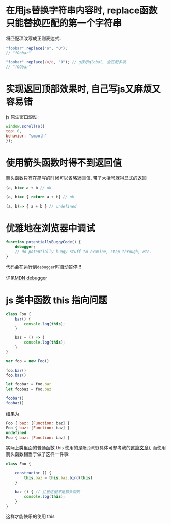 # 在用js替换字符串内容时, replace函数只能替换匹配的第一个字符串

将匹配项改写成正则表达式:

```js
"foobar".replace("o", "O");
// "fOobar"

"foobar".replace(/o/g, "O"); // g表示global, 会匹配多项
// "fOObar"
```

# 实现返回顶部效果时, 自己写js又麻烦又容易错

js 原生窗口滚动:

```js
window.scrollTo({
top: 0,
behavior: "smooth"
});
```

# 使用箭头函数时得不到返回值

箭头函数只有在简写的时候可以省略返回值, 带了大括号就得显式的返回

```js
(a, b)=> a + b // ok

(a, b)=> { return a + b} // ok

(a, b)=> { a + b } // undefined
```

# 优雅地在浏览器中调试

```js
function potentiallyBuggyCode() {
    debugger;
    // do potentially buggy stuff to examine, step through, etc.
}
```

代码会在运行到`debugger`时自动暂停!!!

详见[MDN debugger](https://developer.mozilla.org/zh-CN/docs/Web/JavaScript/Reference/Statements/debugger)

# js 类中函数 this 指向问题

```js
class Foo {
    bar() {
        console.log(this);
    }

    baz = () => {
        console.log(this);
    }
}

var foo = new Foo()

foo.bar()
foo.baz()

let foobar = foo.bar
let foobaz = foo.baz

foobar()
foobaz()
```

结果为

```js
Foo { baz: [Function: baz] }
Foo { baz: [Function: baz] }
undefined
Foo { baz: [Function: baz] }
```

实际上类里面的普通函数 this 使用的是`隐式绑定`(具体可参考我的[这篇文章](http://www.xiong35.cn/blog2.0/articles/blog/79)), 而使用箭头函数相当于做了这样一件事:

```js
class Foo {

    constructor () {
        this.baz = this.baz.bind(this)
    }

    baz () { // 注意这里不是箭头函数
        console.log(this);
    }
}
```

这样才能快乐的使用 this